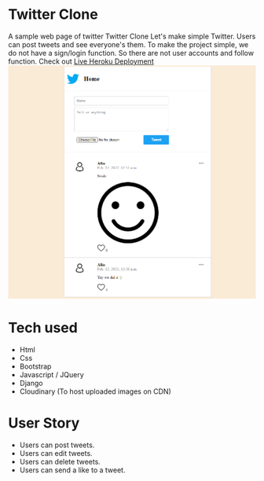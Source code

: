 # Twitter Clone
A sample web page of twitter
Twitter Clone
Let's make simple Twitter. Users can post tweets and see everyone's them.
To make the project simple, we do not have a sign/login function.
So there are not user accounts and follow function. 
Check out [Live Heroku Deployment](https://twitterclone-alexis.herokuapp.com/)
![Capture Twitter Clone](https://github.com/Amhinkle/twitterclone/blob/main/static/img/twittercloneimg.PNG)

# Tech used
* Html
* Css
* Bootstrap
* Javascript / JQuery
* Django
* Cloudinary (To host uploaded images on CDN)

# User Story
* Users can post tweets.
* Users can edit tweets.
* Users can delete tweets.
* Users can send a like to a tweet.
